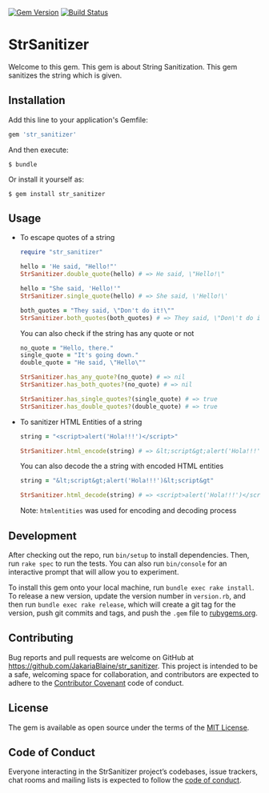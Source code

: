 [![Gem Version](https://badge.fury.io/rb/str_sanitizer.svg)](https://badge.fury.io/rb/str_sanitizer)
[![Build Status](https://travis-ci.org/JakariaBlaine/str_sanitizer.svg?branch=master)](https://travis-ci.org/JakariaBlaine/str_sanitizer)
# StrSanitizer

Welcome to this gem. This gem is about String Sanitization. This gem sanitizes the string which is given.


## Installation

Add this line to your application's Gemfile:

```ruby
gem 'str_sanitizer'
```

And then execute:

    $ bundle

Or install it yourself as:

    $ gem install str_sanitizer

## Usage

- To escape quotes of a string
  ```ruby
  require "str_sanitizer"

  hello = 'He said, "Hello!"'
  StrSanitizer.double_quote(hello) # => He said, \"Hello!\" 

  hello = "She said, 'Hello!'"
  StrSanitizer.single_quote(hello) # => She said, \'Hello!\'

  both_quotes = "They said, \"Don't do it!\""
  StrSanitizer.both_quotes(both_quotes) # => They said, \"Don\'t do it!\"
  ```
  You can also check if the string has any quote or not
  ```ruby
  no_quote = "Hello, there."
  single_quote = "It's going down."
  double_quote = "He said, \"Hello\""

  StrSanitizer.has_any_quote?(no_quote) # => nil
  StrSanitizer.has_both_quotes?(no_quote) # => nil

  StrSanitizer.has_single_quotes?(single_quote) # => true
  StrSanitizer.has_double_quotes?(double_quote) # => true
  ```

- To sanitizer HTML Entities of a string
  ```ruby
  string = "<script>alert('Hola!!!')</script>"

  StrSanitizer.html_encode(string) # => &lt;script&gt;alert('Hola!!!')&lt;script&gt;
  ```
  You can also decode the a string with encoded HTML entities
  ```ruby
  string = "&lt;script&gt;alert('Hola!!!')&lt;script&gt"

  StrSanitizer.html_decode(string) # => <script>alert('Hola!!!')</script>
  ```
  Note: `htmlentities` was used for encoding and decoding process

## Development

After checking out the repo, run `bin/setup` to install dependencies. Then, run `rake spec` to run the tests. You can also run `bin/console` for an interactive prompt that will allow you to experiment.

To install this gem onto your local machine, run `bundle exec rake install`. To release a new version, update the version number in `version.rb`, and then run `bundle exec rake release`, which will create a git tag for the version, push git commits and tags, and push the `.gem` file to [rubygems.org](https://rubygems.org).

## Contributing

Bug reports and pull requests are welcome on GitHub at https://github.com/JakariaBlaine/str_sanitizer. This project is intended to be a safe, welcoming space for collaboration, and contributors are expected to adhere to the [Contributor Covenant](http://contributor-covenant.org) code of conduct.

## License

The gem is available as open source under the terms of the [MIT License](http://opensource.org/licenses/MIT).

## Code of Conduct

Everyone interacting in the StrSanitizer project’s codebases, issue trackers, chat rooms and mailing lists is expected to follow the [code of conduct](https://github.com/JakariaBlaine/str_sanitizer/blob/master/CODE_OF_CONDUCT.md).
